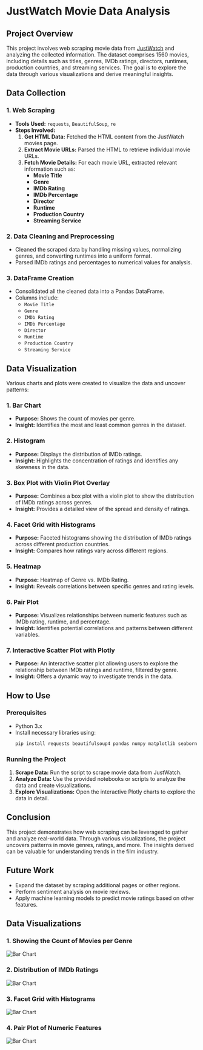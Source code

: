 # JustWatch Movie Data Analysis

## Project Overview

This project involves web scraping movie data from [JustWatch](https://www.justwatch.com/us/movies) and analyzing the collected information. The dataset comprises 1560 movies, including details such as titles, genres, IMDb ratings, directors, runtimes, production countries, and streaming services. The goal is to explore the data through various visualizations and derive meaningful insights.

## Data Collection

### 1. Web Scraping
- **Tools Used:** `requests`, `BeautifulSoup`, `re`
- **Steps Involved:**
  1. **Get HTML Data:** Fetched the HTML content from the JustWatch movies page.
  2. **Extract Movie URLs:** Parsed the HTML to retrieve individual movie URLs.
  3. **Fetch Movie Details:** For each movie URL, extracted relevant information such as:
     - **Movie Title**
     - **Genre**
     - **IMDb Rating**
     - **IMDb Percentage**
     - **Director**
     - **Runtime**
     - **Production Country**
     - **Streaming Service**

### 2. Data Cleaning and Preprocessing
- Cleaned the scraped data by handling missing values, normalizing genres, and converting runtimes into a uniform format.
- Parsed IMDb ratings and percentages to numerical values for analysis.

### 3. DataFrame Creation
- Consolidated all the cleaned data into a Pandas DataFrame.
- Columns include:
  - `Movie Title`
  - `Genre`
  - `IMDb Rating`
  - `IMDb Percentage`
  - `Director`
  - `Runtime`
  - `Production Country`
  - `Streaming Service`

## Data Visualization

Various charts and plots were created to visualize the data and uncover patterns:

### 1. Bar Chart
- **Purpose:** Shows the count of movies per genre.
- **Insight:** Identifies the most and least common genres in the dataset.

### 2. Histogram
- **Purpose:** Displays the distribution of IMDb ratings.
- **Insight:** Highlights the concentration of ratings and identifies any skewness in the data.

### 3. Box Plot with Violin Plot Overlay
- **Purpose:** Combines a box plot with a violin plot to show the distribution of IMDb ratings across genres.
- **Insight:** Provides a detailed view of the spread and density of ratings.

### 4. Facet Grid with Histograms
- **Purpose:** Faceted histograms showing the distribution of IMDb ratings across different production countries.
- **Insight:** Compares how ratings vary across different regions.

### 5. Heatmap
- **Purpose:** Heatmap of Genre vs. IMDb Rating.
- **Insight:** Reveals correlations between specific genres and rating levels.

### 6. Pair Plot
- **Purpose:** Visualizes relationships between numeric features such as IMDb rating, runtime, and percentage.
- **Insight:** Identifies potential correlations and patterns between different variables.

### 7. Interactive Scatter Plot with Plotly
- **Purpose:** An interactive scatter plot allowing users to explore the relationship between IMDb ratings and runtime, filtered by genre.
- **Insight:** Offers a dynamic way to investigate trends in the data.

## How to Use

### Prerequisites
- Python 3.x
- Install necessary libraries using:
  ```bash
  pip install requests beautifulsoup4 pandas numpy matplotlib seaborn plotly
  ```

### Running the Project
1. **Scrape Data:** Run the script to scrape movie data from JustWatch.
2. **Analyze Data:** Use the provided notebooks or scripts to analyze the data and create visualizations.
3. **Explore Visualizations:** Open the interactive Plotly charts to explore the data in detail.

## Conclusion

This project demonstrates how web scraping can be leveraged to gather and analyze real-world data. Through various visualizations, the project uncovers patterns in movie genres, ratings, and more. The insights derived can be valuable for understanding trends in the film industry.

## Future Work
- Expand the dataset by scraping additional pages or other regions.
- Perform sentiment analysis on movie reviews.
- Apply machine learning models to predict movie ratings based on other features.

## Data Visualizations

### 1. Showing the Count of Movies per Genre
![Bar Chart](1_Showing%20the%20count%20of%20movies%20per%20genre.png)

### 2. Distribution of IMDb Ratings
![Bar Chart](2_Distribution%20of%20IMDb%20ratings.png)

### 3. Facet Grid with Histograms
![Bar Chart](4%20Facet%20Grid%20with%20Histograms.png)

### 4. Pair Plot of Numeric Features
![Bar Chart](6%20Pair%20Plot%20of%20Numeric%20Features.png)




